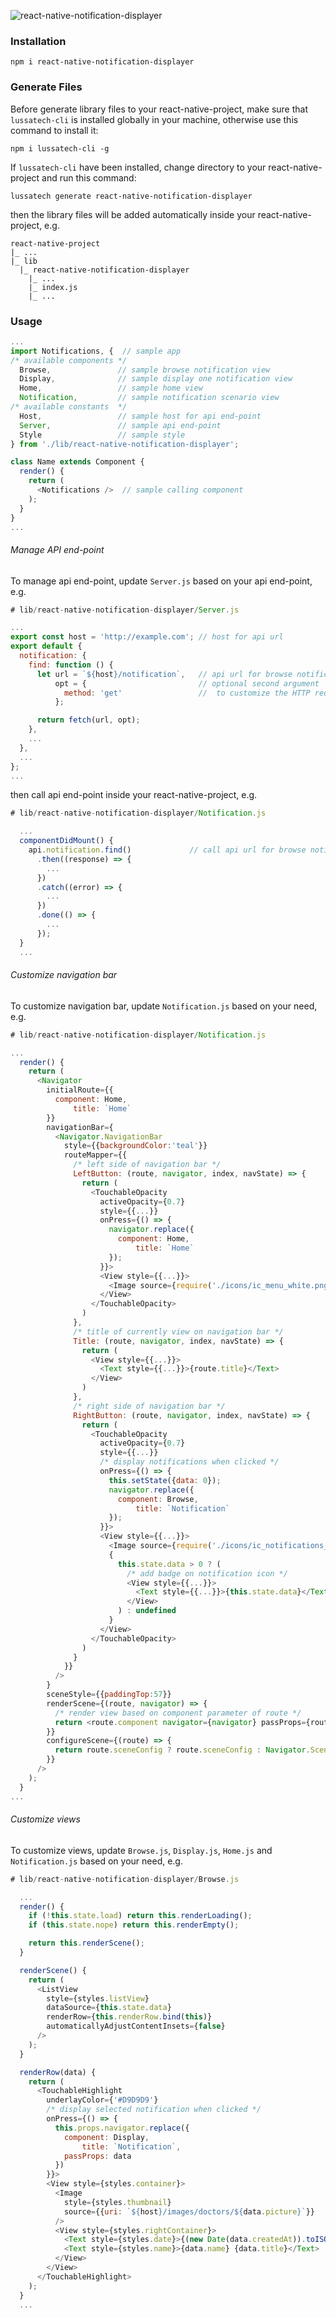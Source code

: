 ![react-native-notification-displayer](https://raw.githubusercontent.com/lussatech/react-native-notification-displayer/master/preview.gif)

### Installation
    npm i react-native-notification-displayer

### Generate Files
Before generate library files to your react-native-project, make sure that `lussatech-cli` is installed globally in your machine, otherwise use this command to install it:

    npm i lussatech-cli -g

If `lussatech-cli` have been installed, change directory to your react-native-project and run this command:

    lussatech generate react-native-notification-displayer

then the library files will be added automatically inside your react-native-project, e.g.

    react-native-project
    |_ ...
    |_ lib
      |_ react-native-notification-displayer
        |_ ...
        |_ index.js
        |_ ...

### Usage
```javascript
...
import Notifications, {  // sample app
/* available components */
  Browse,               // sample browse notification view
  Display,              // sample display one notification view
  Home,                 // sample home view
  Notification,         // sample notification scenario view
/* available constants  */  
  Host,                 // sample host for api end-point
  Server,               // sample api end-point
  Style                 // sample style
} from './lib/react-native-notification-displayer';

class Name extends Component {
  render() {
    return (
      <Notifications />  // sample calling component
    );
  }
}
...
```

###### Manage API end-point
To manage api end-point, update `Server.js` based on your api end-point, e.g.

```javascript
# lib/react-native-notification-displayer/Server.js

...
export const host = 'http://example.com'; // host for api url
export default {
  notification: {
    find: function () {
      let url = `${host}/notification`,   // api url for browse notification
          opt = {                         // optional second argument
            method: 'get'                 //  to customize the HTTP request
          };

      return fetch(url, opt);
    },
    ...
  },
  ...
};
...
```

then call api end-point inside your react-native-project, e.g.

```javascript
# lib/react-native-notification-displayer/Notification.js

  ...
  componentDidMount() {
    api.notification.find()             // call api url for browse notification
      .then((response) => {
        ...
      })
      .catch((error) => {
        ...
      })
      .done(() => {
        ...
      });
  }
  ...
```

###### Customize navigation bar
To customize navigation bar, update `Notification.js` based on your need, e.g.

```javascript
# lib/react-native-notification-displayer/Notification.js

...
  render() {
    return (
      <Navigator
        initialRoute={{
          component: Home,
              title: `Home`
        }}
        navigationBar={
          <Navigator.NavigationBar
            style={{backgroundColor:'teal'}}
            routeMapper={{
              /* left side of navigation bar */
              LeftButton: (route, navigator, index, navState) => {
                return (
                  <TouchableOpacity
                    activeOpacity={0.7}
                    style={{...}}
                    onPress={() => {
                      navigator.replace({
                        component: Home,
                            title: `Home`
                      });
                    }}>
                    <View style={{...}}>
                      <Image source={require('./icons/ic_menu_white.png')} />
                    </View>
                  </TouchableOpacity>
                )
              },
              /* title of currently view on navigation bar */
              Title: (route, navigator, index, navState) => {
                return (
                  <View style={{...}}>
                    <Text style={{...}}>{route.title}</Text>
                  </View>
                )
              },
              /* right side of navigation bar */
              RightButton: (route, navigator, index, navState) => {
                return (
                  <TouchableOpacity
                    activeOpacity={0.7}
                    style={{...}}
                    /* display notifications when clicked */
                    onPress={() => {
                      this.setState({data: 0});
                      navigator.replace({
                        component: Browse,
                            title: `Notification`
                      });
                    }}>
                    <View style={{...}}>
                      <Image source={require('./icons/ic_notifications_white.png')} />
                      {
                        this.state.data > 0 ? (
                          /* add badge on notification icon */
                          <View style={{...}}>
                            <Text style={{...}}>{this.state.data}</Text>
                          </View>
                        ) : undefined
                      }
                    </View>
                  </TouchableOpacity>
                )
              }
            }}
          />
        }
        sceneStyle={{paddingTop:57}}
        renderScene={(route, navigator) => {
          /* render view based on component parameter of route */
          return <route.component navigator={navigator} passProps={route.passProps} />;
        }}
        configureScene={(route) => {
          return route.sceneConfig ? route.sceneConfig : Navigator.SceneConfigs.HorizontalSwipeJump;
        }}
      />
    );
  }
...
```

###### Customize views
To customize views, update `Browse.js`, `Display.js`, `Home.js` and `Notification.js` based on your need, e.g.

```javascript
# lib/react-native-notification-displayer/Browse.js

  ...
  render() {
    if (!this.state.load) return this.renderLoading();
    if (this.state.nope) return this.renderEmpty();

    return this.renderScene();
  }

  renderScene() {
    return (
      <ListView
        style={styles.listView}
        dataSource={this.state.data}
        renderRow={this.renderRow.bind(this)}
        automaticallyAdjustContentInsets={false}
      />
    );
  }

  renderRow(data) {
    return (
      <TouchableHighlight
        underlayColor={'#D9D9D9'}
        /* display selected notification when clicked */
        onPress={() => {
          this.props.navigator.replace({
            component: Display,
                title: `Notification`,
            passProps: data
          })
        }}>
        <View style={styles.container}>
          <Image
            style={styles.thumbnail}
            source={{uri: `${host}/images/doctors/${data.picture}`}}
          />
          <View style={styles.rightContainer}>
            <Text style={styles.date}>{(new Date(data.createdAt)).toISOString().slice(0, 10)}</Text>
            <Text style={styles.name}>{data.name} {data.title}</Text>
          </View>
        </View>
      </TouchableHighlight>
    );
  }
  ...
```
